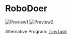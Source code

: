 
# RoboDoer

![Preview1](https://github.com/DavoDC/RoboDoer/blob/master/Preview1.png)
![Preview2](https://github.com/DavoDC/RoboDoer/blob/master/Preview2.png)

Alternative Program: [TinyTask](https://tinytask.net/index.html)
